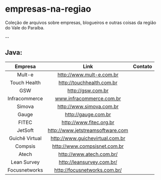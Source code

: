 # empresas-na-regiao
Coleção de arquivos sobre empresas, blogueiros e outras coisas da região do Vale do Paraíba.

--

## Java:

|     Empresa    |               Link               | Contato |
|:--------------:|:--------------------------------:|:-------:|
| Mult-e         |         http://www.mult-e.com.br |         |
| Touch Health   |        http://touchhealth.com.br |         |
| GSW            |                http://gsw.com.br |         |
| Infracommerce  |         www.infracommerce.com.br |         |
| Simova         |         http://www.simova.com.br |         |
| Gauge          |              http://gauge.com.br |         |
| FITEC          |          http://www.fitec.org.br |         |
| JetSoft        | http://www.jetstreamsoftware.com |         |
| Guichê Virtual |  http://www.guichevirtual.com.br |         |
| Compsis        |     http://www.compsisnet.com.br |         |
| Atech          |         http://www.atech.com.br/ |         |
| Lean Survey    |        http://leansurvey.com.br/ |         |
| Focusnetworks  |     http://focusnetworks.com.br/ |         |
